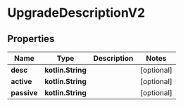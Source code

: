 
# UpgradeDescriptionV2

## Properties
| Name | Type | Description | Notes |
| ------------ | ------------- | ------------- | ------------- |
| **desc** | **kotlin.String** |  |  [optional] |
| **active** | **kotlin.String** |  |  [optional] |
| **passive** | **kotlin.String** |  |  [optional] |



